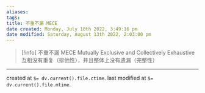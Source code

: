 ```yaml
---
aliases: 
tags: 
title: 不重不漏 MECE
date created: Monday, July 18th 2022, 3:49:16 pm
date modified: Saturday, August 13th 2022, 2:03:00 pm
---
```


> [!info] 不重不漏 MECE
> Mutually Exclusive and Collectively Exhaustive
> 互相没有重复（排他性），并且整体上没有遗漏（完整性）


---

created at `$= dv.current().file.ctime`.
last modified at `$= dv.current().file.mtime`.